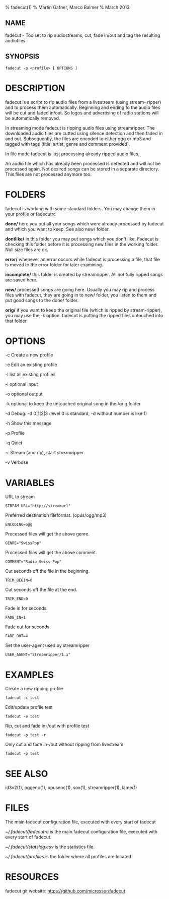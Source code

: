 % fadecut(1)
% Martin Gafner, Marco Balmer
% March 2013

## NAME

fadecut - Toolset to rip audiostreams, cut, fade in/out and tag the
resulting audiofiles

## SYNOPSIS

    fadecut -p <profile> [ OPTIONS ]

# DESCRIPTION

fadecut is a script to rip audio files from a livestream (using stream-
ripper) and to process them automatically. Beginning and ending fo the
audio files will be cut and faded in/out. So logos and advertising of
radio stations will be automatically removed.

In streaming mode fadecut is ripping audio files using streamripper. The
downloaded audio files are cutted using silence detection and then faded
in and out. Subsequently, the files are encoded to either ogg or mp3 and
tagged with tags (title, artist, genre and comment provided).

In file mode fadecut is just processing already ripped audio files.

An audio file which has already been processed is detected and will not
be processed again. Not desired songs can be stored in a separate
directory. This files are not processed anymore too.

# FOLDERS

fadecut is working with some standard folders. You may change them in
your profile or fadecutrc

**done/** here you put all your songs which were already processed by fadecut and which you want to keep. See also new/ folder.

**dontlike/** in this folder you may put songs which you don't like.  Fadecut  is  checking  this folder before it is processing new files in the working folder. Null size files are ok.

**error/** whenever an error occurs while fadecut  is  processing  a  file, that file is moved to the error folder for later examining.

**incomplete/**  this  folder  is  created  by  streamripper. All not fully ripped songs are saved here.

**new/** processed songs are going here. Usually you may  rip  and  process files  with  fadecut,  they  are going in to new/ folder, you listen to them and put good songs to the done/ folder.

**orig/** if you want to keep the original file (which is ripped by stream-ripper), you may use the -k option. fadecut is putting the ripped files untouched into that folder.

# OPTIONS

-c Create a new profile <profilename>

-e Edit an existing profile <profilename>

-l list all existing profiles

-i optional input <directory>

-o optional output <directory>

-k optional to keep the untouched original song in the /orig folder

-d Debug: -d 0|1|2|3 (level 0 is standard, -d without number is like 1)

-h Show this message

-p Profile <profilename>

-q Quiet

-r Stream (and rip), start streamripper

-v Verbose

# VARIABLES

URL to stream

	STREAM_URL="http://streamurl"

Preferred destination fileformat. (opus/ogg/mp3)

	ENCODING=ogg

Processed files will get the above genre.

	GENRE="SwissPop"

Processed files will get the above comment.

	COMMENT="Radio Swiss Pop"

Cut <n> seconds off the file in the beginning.

	TRIM_BEGIN=0

Cut <n> seconds off the file at the end.

	TRIM_END=0

Fade in for <n> seconds.

	FADE_IN=1

Fade out for <n> seconds.

	FADE_OUT=4

Set the user-agent used by streamripper

	USER_AGENT="Streamripper/1.x"

# EXAMPLES

Create a new ripping profile

	fadecut -c test

Edit/update profile test

	fadecut -e test

Rip, cut and fade in-/out with profile test

	fadecut -p test -r

Only cut and fade in-/out without ripping from livestream

	fadecut -p test

# SEE ALSO

id3v2(1), oggenc(1), opusenc(1), sox(1), streamripper(1), lame(1)

# FILES

The main fadecut configuration file, executed with every start of
fadecut

*\~/.fadecut/fadecutrc* is the main fadecut configuration file, executed
with every start of fadecut.

*\~/.fadecut/statslog.csv* is the statistics file.

*\~/.fadecut/profiles* is the folder where all profiles are located.

# RESOURCES

fadecut git website: https://github.com/micressor/fadecut

